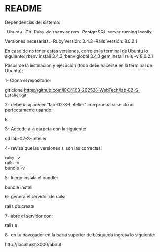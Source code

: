 # README
Dependencias del sistema:

-Ubuntu
-Git
-Ruby via rbenv or rvm
-PostgreSQL server running locally

Versiones necesarias:
-Ruby Versión: 3.4.3
-Rails Versión: 8.0.2.1

En caso de no tener estas versiones, corre en la terminal de Ubuntu lo siguiente:
rbenv install 3.4.3
rbenv global 3.4.3
gem install rails -v 8.0.2.1

Pasos de la instalación y ejecución (todo debe hacerse en la terminal de Ubuntu):

1- Clona el repositorio:

git clone https://github.com/ICC4103-202520-WebTech/lab-02-S-Letelier.git

2- debería aparecer "lab-02-S-Letelier" comprueba si se clono perfectamente usando: 

ls

3- Accede a la carpeta con lo siguiente:

cd lab-02-S-Letelier

4- revisa que las versiones si son las correctas:

ruby -v       
rails -v      
bundle -v     

5- luego instala el bundle:

bundle install

6- genera el servidor de rails:

rails db:create

7- abre el servidor con:

rails s

8- en tu navegador en la barra superior de búsqueda ingresa lo siguiente:

http://localhost:3000/about
